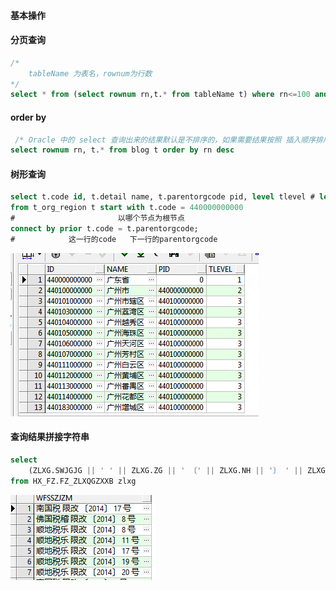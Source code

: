 #### 基本操作



#### 分页查询

```sql
/* 
	tableName 为表名，rownum为行数
*/
select * from (select rownum rn,t.* from tableName t) where rn<=100 and rn >=10; 
```

#### order by

```sql
 /* Oracle 中的 select 查询出来的结果默认是不排序的，如果需要结果按照 插入顺序排序，可以用 rownum 关键字查询 */
select rownum rn, t.* from blog t order by rn desc
```

#### 树形查询

```sql
select t.code id, t.detail name, t.parentorgcode pid, level tlevel # level 是一个伪列
from t_org_region t start with t.code = 440000000000
#   					以哪个节点为根节点
connect by prior t.code = t.parentorgcode;
#			 这一行的code   下一行的parentorgcode
```

![image-20210616111115865](../../static/image/image-20210616111115865.png)

#### 查询结果拼接字符串

```sql
select 
	(ZLXG.SWJGJG || ' ' || ZLXG.ZG || ' 〔' || ZLXG.NH || '〕 ' || ZLXG.WH || ' 号') as wfsszjzm
from HX_FZ.FZ_ZLXQGZXXB zlxg
```

![image-20211209153555516](../../static/image/image-20211209153555516.png)